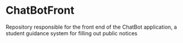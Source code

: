 # ChatBotFront
Repository responsible for the front end of the ChatBot application, a student guidance system for filling out public notices
